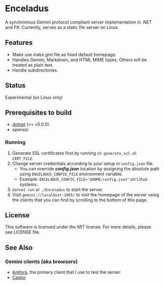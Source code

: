 # Enceladus

A synchronous Gemini protocol compliant server implementation in .NET and F#.
Currently, serves as a static file server on Linux.

## Features

* Make use *index.gmi* file as fixed default homepage.
* Handles Gemini, Markdown, and HTML MIME types. Others will be treated as plain text.
* Handle subdirectories.

## Status

Experimental (on Linux only)

## Prerequisites to build

* [dotnet](https://dotnet.microsoft.com/download) (>= v5.0.0)
* openssl

### Running

1. Generate SSL certificates first by running `sh generate_ssl.sh CERT_FILE`.
2. Change server credentials according to your setup in `config.json` file.
    - You can override ***config.json*** location by assigning the absolute path using `ENCELADUS_CONFIG_FILE` environment variable.
    - Example: `ENCELADUS_CONFIG_FILE="$HOME/config.json"` on Linux systems.
3. `dotnet run` or `./Enceladus` to start the server.
4. Visit `gemini://localhost:1965/` to visit the homepage of the server using the clients that you can find by scrolling to the bottom of this page.

## License

This software is licensed under the MIT license. For more details,
please see LICENSE file.

## See Also

### Gemini ciients (aka browsers)

- [Amfora](https://github.com/makeworld-the-better-one/amfora#amfora), the primary client that I use to test the server.
- [Castor](https://git.sr.ht/~julienxx/castor)
